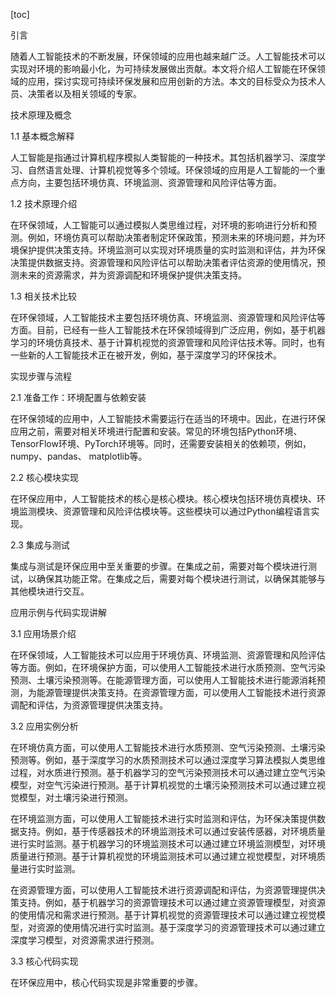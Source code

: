 
[toc]                    
                
                
引言

随着人工智能技术的不断发展，环保领域的应用也越来越广泛。人工智能技术可以实现对环境的影响最小化，为可持续发展做出贡献。本文将介绍人工智能在环保领域的应用，探讨实现可持续环保发展和应用创新的方法。本文的目标受众为技术人员、决策者以及相关领域的专家。

技术原理及概念

1.1 基本概念解释

人工智能是指通过计算机程序模拟人类智能的一种技术。其包括机器学习、深度学习、自然语言处理、计算机视觉等多个领域。环保领域的应用是人工智能的一个重点方向，主要包括环境仿真、环境监测、资源管理和风险评估等方面。

1.2 技术原理介绍

在环保领域，人工智能可以通过模拟人类思维过程，对环境的影响进行分析和预测。例如，环境仿真可以帮助决策者制定环保政策，预测未来的环境问题，并为环境保护提供决策支持。环境监测可以实现对环境质量的实时监测和评估，并为环保决策提供数据支持。资源管理和风险评估可以帮助决策者评估资源的使用情况，预测未来的资源需求，并为资源调配和环境保护提供决策支持。

1.3 相关技术比较

在环保领域，人工智能技术主要包括环境仿真、环境监测、资源管理和风险评估等方面。目前，已经有一些人工智能技术在环保领域得到广泛应用，例如，基于机器学习的环境仿真技术、基于计算机视觉的资源管理和风险评估技术等。同时，也有一些新的人工智能技术正在被开发，例如，基于深度学习的环保技术。

实现步骤与流程

2.1 准备工作：环境配置与依赖安装

在环保领域的应用中，人工智能技术需要运行在适当的环境中。因此，在进行环保应用之前，需要对相关环境进行配置和安装。常见的环境包括Python环境、TensorFlow环境、PyTorch环境等。同时，还需要安装相关的依赖项，例如，numpy、pandas、 matplotlib等。

2.2 核心模块实现

在环保应用中，人工智能技术的核心是核心模块。核心模块包括环境仿真模块、环境监测模块、资源管理和风险评估模块等。这些模块可以通过Python编程语言实现。

2.3 集成与测试

集成与测试是环保应用中至关重要的步骤。在集成之前，需要对每个模块进行测试，以确保其功能正常。在集成之后，需要对每个模块进行测试，以确保其能够与其他模块进行交互。

应用示例与代码实现讲解

3.1 应用场景介绍

在环保领域，人工智能技术可以应用于环境仿真、环境监测、资源管理和风险评估等方面。例如，在环境保护方面，可以使用人工智能技术进行水质预测、空气污染预测、土壤污染预测等。在能源管理方面，可以使用人工智能技术进行能源消耗预测，为能源管理提供决策支持。在资源管理方面，可以使用人工智能技术进行资源调配和评估，为资源管理提供决策支持。

3.2 应用实例分析

在环境仿真方面，可以使用人工智能技术进行水质预测、空气污染预测、土壤污染预测等。例如，基于深度学习的水质预测技术可以通过深度学习算法模拟人类思维过程，对水质进行预测。基于机器学习的空气污染预测技术可以通过建立空气污染模型，对空气污染进行预测。基于计算机视觉的土壤污染预测技术可以通过建立视觉模型，对土壤污染进行预测。

在环境监测方面，可以使用人工智能技术进行实时监测和评估，为环保决策提供数据支持。例如，基于传感器技术的环境监测技术可以通过安装传感器，对环境质量进行实时监测。基于机器学习的环境监测技术可以通过建立环境监测模型，对环境质量进行预测。基于计算机视觉的环境监测技术可以通过建立视觉模型，对环境质量进行实时监测。

在资源管理方面，可以使用人工智能技术进行资源调配和评估，为资源管理提供决策支持。例如，基于机器学习的资源管理技术可以通过建立资源管理模型，对资源的使用情况和需求进行预测。基于计算机视觉的资源管理技术可以通过建立视觉模型，对资源的使用情况进行实时监测。基于深度学习的资源管理技术可以通过建立深度学习模型，对资源需求进行预测。

3.3 核心代码实现

在环保应用中，核心代码实现是非常重要的步骤。

